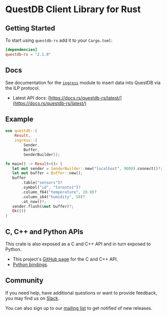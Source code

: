 # QuestDB Client Library for Rust

## Getting Started

To start using `questdb-rs` add it to your `Cargo.toml`:

```toml
[dependencies]
questdb-rs = "2.1.0"
```

## Docs

See documentation for the [`ingress`](https://docs.rs/questdb-rs/2.1.0/questdb/ingress/) module to insert data into QuestDB via the ILP protocol.

* Latest API docs: [https://docs.rs/questdb-rs/latest/](https://docs.rs/questdb-rs/latest/)

## Example

```rust no_run
use questdb::{
    Result,
    ingress::{
        Sender,
        Buffer,
        SenderBuilder}};

fn main() -> Result<()> {
   let mut sender = SenderBuilder::new("localhost", 9009).connect()?;
   let mut buffer = Buffer::new();
   buffer
       .table("sensors")?
       .symbol("id", "toronto1")?
       .column_f64("temperature", 20.0)?
       .column_i64("humidity", 50)?
       .at_now()?;
   sender.flush(&mut buffer)?;
   Ok(())
}
```

## C, C++ and Python APIs

This crate is also exposed as a C and C++ API and in turn exposed to Python.

* This project's [GitHub page](https://github.com/questdb/c-questdb-client)
  for the C and C++ API.
* [Python bindings](https://github.com/questdb/py-questdb-client).

## Community

If you need help, have additional questions or want to provide feedback, you
may find us on [Slack](https://slack.questdb.io/).

You can also sign up to our [mailing list](https://questdb.io/community/) to
get notified of new releases.
